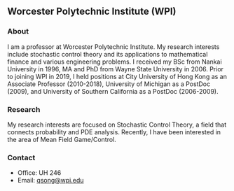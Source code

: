 
## Worcester Polytechnic Institute (WPI)

### About

I am a professor at Worcester Polytechnic Institute. My research interests include stochastic control theory and its applications to mathematical finance and various engineering problems. I received my BSc from Nankai University in 1996, MA and PhD from Wayne State University in 2006. Prior to joining WPI in 2019, I held positions at City University of Hong Kong as an Associate Professor (2010-2018), University of Michigan as a PostDoc (2009), and University of Southern California as a PostDoc (2006-2009).

### Research

My research interests are focused on Stochastic Control Theory, a field that connects probability and PDE analysis. Recently, I have been interested in the area of Mean Field Game/Control.

### Contact

- Office: UH 246
- Email: qsong@wpi.edu